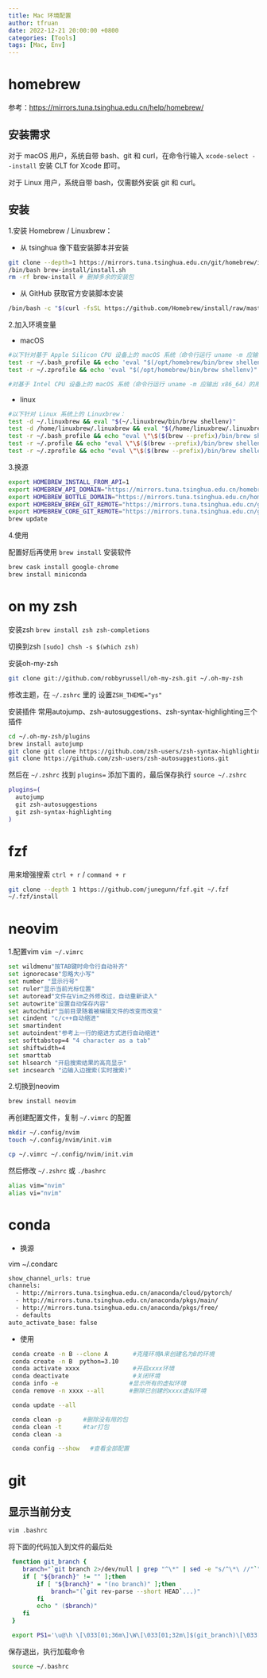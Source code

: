 ```yaml
---
title: Mac 环境配置
author: tfruan
date: 2022-12-21 20:00:00 +0800
categories: [Tools]
tags: [Mac, Env]
---
```


# homebrew

参考：<https://mirrors.tuna.tsinghua.edu.cn/help/homebrew/>

## 安装需求

对于 macOS 用户，系统自带 bash、git 和 curl，在命令行输入 `xcode-select --install` 安装 CLT for Xcode 即可。

对于 Linux 用户，系统自带 bash，仅需额外安装 git 和 curl。

## 安装

1.安装 Homebrew / Linuxbrew：

- 从 tsinghua 像下载安装脚本并安装

```bash
git clone --depth=1 https://mirrors.tuna.tsinghua.edu.cn/git/homebrew/install.git brew-install
/bin/bash brew-install/install.sh
rm -rf brew-install # 删掉多余的安装包
```

- 从 GitHub 获取官方安装脚本安装

```bash
/bin/bash -c "$(curl -fsSL https://github.com/Homebrew/install/raw/master/install.sh)"
```

2.加入环境变量

- macOS

```bash
#以下针对基于 Apple Silicon CPU 设备上的 macOS 系统（命令行运行 uname -m 应输出 arm64）上的 Homebrew：
test -r ~/.bash_profile && echo 'eval "$(/opt/homebrew/bin/brew shellenv)"' >> ~/.bash_profile
test -r ~/.zprofile && echo 'eval "$(/opt/homebrew/bin/brew shellenv)"' >> ~/.zprofile

#对基于 Intel CPU 设备上的 macOS 系统（命令行运行 uname -m 应输出 x86_64）的用户可跳过本步。
```

- linux

```bash
#以下针对 Linux 系统上的 Linuxbrew：
test -d ~/.linuxbrew && eval "$(~/.linuxbrew/bin/brew shellenv)"
test -d /home/linuxbrew/.linuxbrew && eval "$(/home/linuxbrew/.linuxbrew/bin/brew shellenv)"
test -r ~/.bash_profile && echo "eval \"\$($(brew --prefix)/bin/brew shellenv)\"" >> ~/.bash_profile
test -r ~/.profile && echo "eval \"\$($(brew --prefix)/bin/brew shellenv)\"" >> ~/.profile
test -r ~/.zprofile && echo "eval \"\$($(brew --prefix)/bin/brew shellenv)\"" >> ~/.zprofile
```

3.换源

```bash
export HOMEBREW_INSTALL_FROM_API=1
export HOMEBREW_API_DOMAIN="https://mirrors.tuna.tsinghua.edu.cn/homebrew-bottles/api"
export HOMEBREW_BOTTLE_DOMAIN="https://mirrors.tuna.tsinghua.edu.cn/homebrew-bottles"
export HOMEBREW_BREW_GIT_REMOTE="https://mirrors.tuna.tsinghua.edu.cn/git/homebrew/brew.git"
export HOMEBREW_CORE_GIT_REMOTE="https://mirrors.tuna.tsinghua.edu.cn/git/homebrew/homebrew-core.git"
brew update
```

4.使用

配置好后再使用 `brew install` 安装软件

```bash
brew cask install google-chrome
brew install miniconda
```

# on my zsh

安装zsh `brew install zsh zsh-completions`

切换到zsh `[sudo] chsh -s $(which zsh)`

安装oh-my-zsh

```bash
git clone git://github.com/robbyrussell/oh-my-zsh.git ~/.oh-my-zsh
```

修改主题，在 `~/.zshrc` 里的 设置`ZSH_THEME="ys"`

安装插件
常用autojump、zsh-autosuggestions、zsh-syntax-highlighting三个插件

```bash
cd ~/.oh-my-zsh/plugins
brew install autojump
git clone git clone https://github.com/zsh-users/zsh-syntax-highlighting.git
git clone https://github.com/zsh-users/zsh-autosuggestions.git
```

然后在 `~/.zshrc` 找到 `plugins=` 添加下面的，最后保存执行 `source ~/.zshrc`

```bash
plugins=(
  autojump
  git zsh-autosuggestions
  git zsh-syntax-highlighting
)
```

# fzf

用来增强搜索 `ctrl + r` /  `command + r`

```bash
git clone --depth 1 https://github.com/junegunn/fzf.git ~/.fzf
~/.fzf/install
```

# neovim

1.配置vim `vim ~/.vimrc`

```bash
set wildmenu"按TAB键时命令行自动补齐"
set ignorecase"忽略大小写"
set number "显示行号"
set ruler"显示当前光标位置"
set autoread"文件在Vim之外修改过，自动重新读入"
set autowrite"设置自动保存内容"
set autochdir"当前目录随着被编辑文件的改变而改变"
set cindent "c/c++自动缩进"
set smartindent
set autoindent"参考上一行的缩进方式进行自动缩进"
set softtabstop=4 "4 character as a tab"
set shiftwidth=4
set smarttab
set hlsearch "开启搜索结果的高亮显示"
set incsearch "边输入边搜索(实时搜索)"
```

2.切换到neovim

```bash
brew install neovim
```

再创建配置文件，复制 `~/.vimrc` 的配置

```bash
mkdir ~/.config/nvim
touch ~/.config/nvim/init.vim

cp ~/.vimrc ~/.config/nvim/init.vim
```

然后修改 `~/.zshrc` 或 `./bashrc`

```bash
alias vim="nvim"
alias vi="nvim"
```

# conda

- 换源

vim ~/.condarc

```bash
show_channel_urls: true
channels:
  - http://mirrors.tuna.tsinghua.edu.cn/anaconda/cloud/pytorch/
  - http://mirrors.tuna.tsinghua.edu.cn/anaconda/pkgs/main/
  - http://mirrors.tuna.tsinghua.edu.cn/anaconda/pkgs/free/
  - defaults
auto_activate_base: false
```

- 使用

```bash
 conda create -n B --clone A       #克隆环境A来创建名为B的环境
 conda create -n B  python=3.10
 conda activate xxxx               #开启xxxx环境
 conda deactivate                  #关闭环境
 conda info -e                    #显示所有的虚拟环境
 conda remove -n xxxx --all       #删除已创建的xxxx虚拟环境

 conda update --all

 conda clean -p      #删除没有用的包
 conda clean -t      #tar打包
 conda clean -a

 conda config --show   #查看全部配置
```

# git

## 显示当前分支

```bash
vim .bashrc
```

将下面的代码加入到文件的最后处

``` bash
 function git_branch {
    branch="`git branch 2>/dev/null | grep "^\*" | sed -e "s/^\*\ //"`"
    if [ "${branch}" != "" ];then
        if [ "${branch}" = "(no branch)" ];then
            branch="(`git rev-parse --short HEAD`...)"
        fi
        echo " ($branch)"
    fi
 }

 export PS1='\u@\h \[\033[01;36m\]\W\[\033[01;32m\]$(git_branch)\[\033[00m\] \$ '
```

保存退出，执行加载命令

```bash
 source ~/.bashrc
```
